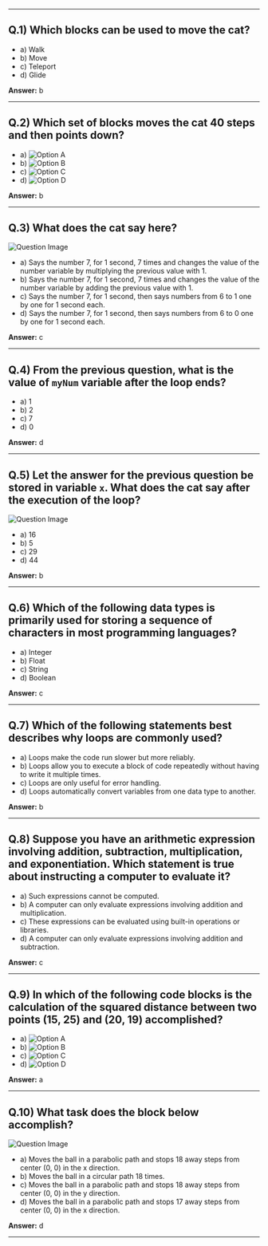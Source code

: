 
---

## **Q.1) Which blocks can be used to move the cat?**
- a) Walk  
- b) Move  
- c) Teleport  
- d) Glide  

**Answer:** b  

---

## **Q.2) Which set of blocks moves the cat 40 steps and then points down?**

- a) ![Option A](image.png)  
- b) ![Option B](image-1.png)  
- c) ![Option C](image-2.png)  
- d) ![Option D](image-3.png)  

**Answer:** b  

---

## **Q.3) What does the cat say here?**

![Question Image](image-4.png)  

- a) Says the number 7, for 1 second, 7 times and changes the value of the number variable by multiplying the previous value with 1.  
- b) Says the number 7, for 1 second, 7 times and changes the value of the number variable by adding the previous value with 1.  
- c) Says the number 7, for 1 second, then says numbers from 6 to 1 one by one for 1 second each.  
- d) Says the number 7, for 1 second, then says numbers from 6 to 0 one by one for 1 second each.  

**Answer:** c  

---

## **Q.4) From the previous question, what is the value of `myNum` variable after the loop ends?**

- a) 1  
- b) 2  
- c) 7  
- d) 0  

**Answer:** d  

---

## **Q.5) Let the answer for the previous question be stored in variable `x`. What does the cat say after the execution of the loop?**

![Question Image](image-5.png)  

- a) 16  
- b) 5  
- c) 29  
- d) 44  

**Answer:** b  

---

## **Q.6) Which of the following data types is primarily used for storing a sequence of characters in most programming languages?**

- a) Integer  
- b) Float  
- c) String  
- d) Boolean  

**Answer:** c  

---

## **Q.7) Which of the following statements best describes why loops are commonly used?**

- a) Loops make the code run slower but more reliably.  
- b) Loops allow you to execute a block of code repeatedly without having to write it multiple times.  
- c) Loops are only useful for error handling.  
- d) Loops automatically convert variables from one data type to another.  

**Answer:** b  

---

## **Q.8) Suppose you have an arithmetic expression involving addition, subtraction, multiplication, and exponentiation. Which statement is true about instructing a computer to evaluate it?**

- a) Such expressions cannot be computed.  
- b) A computer can only evaluate expressions involving addition and multiplication.  
- c) These expressions can be evaluated using built-in operations or libraries.  
- d) A computer can only evaluate expressions involving addition and subtraction.  

**Answer:** c  

---

## **Q.9) In which of the following code blocks is the calculation of the squared distance between two points (15, 25) and (20, 19) accomplished?**

- a) ![Option A](image-6.png)  
- b) ![Option B](image-7.png)  
- c) ![Option C](image-8.png)  
- d) ![Option D](image-9.png)  

**Answer:** a  

---

## **Q.10) What task does the block below accomplish?**

![Question Image](image-10.png)  

- a) Moves the ball in a parabolic path and stops 18 away steps from center (0, 0) in the x direction.  
- b) Moves the ball in a circular path 18 times.  
- c) Moves the ball in a parabolic path and stops 18 away steps from center (0, 0) in the y direction.  
- d) Moves the ball in a parabolic path and stops 17 away steps from center (0, 0) in the x direction.  

**Answer:** d  

---
